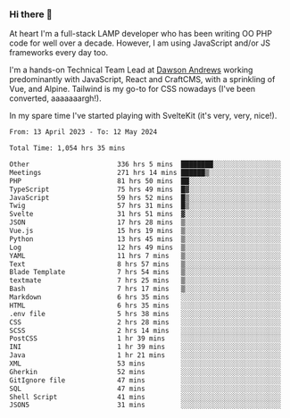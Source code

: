 ### Hi there 👋

<!--
**JamesNock/JamesNock** is a ✨ _special_ ✨ repository because its `README.md` (this file) appears on your GitHub profile.

Here are some ideas to get you started:

- 🔭 I’m currently working on ...
- 🌱 I’m currently learning ...
- 👯 I’m looking to collaborate on ...
- 🤔 I’m looking for help with ...
- 💬 Ask me about ...
- 📫 How to reach me: ...
- 😄 Pronouns: ...
- ⚡ Fun fact: ...
-->
At heart I'm a full-stack LAMP developer who has been writing OO PHP code for well over a decade. However, I am using JavaScript and/or JS frameworks every day too.

I'm a hands-on Technical Team Lead at [Dawson Andrews](https://www.dawsonandrews.com/) working predominantly with JavaScript, React and CraftCMS, with a sprinkling of Vue, and Alpine. Tailwind is my go-to for CSS nowadays (I've been converted, aaaaaaargh!).

In my spare time I've started playing with SvelteKit (it's very, very, nice!).

<!--START_SECTION:waka-->

```txt
From: 13 April 2023 - To: 12 May 2024

Total Time: 1,054 hrs 35 mins

Other                      336 hrs 5 mins  ████████░░░░░░░░░░░░░░░░░   31.88 %
Meetings                   271 hrs 14 mins ██████▒░░░░░░░░░░░░░░░░░░   25.73 %
PHP                        81 hrs 50 mins  ██░░░░░░░░░░░░░░░░░░░░░░░   07.76 %
TypeScript                 75 hrs 49 mins  █▓░░░░░░░░░░░░░░░░░░░░░░░   07.19 %
JavaScript                 59 hrs 52 mins  █▒░░░░░░░░░░░░░░░░░░░░░░░   05.68 %
Twig                       57 hrs 31 mins  █▒░░░░░░░░░░░░░░░░░░░░░░░   05.46 %
Svelte                     31 hrs 51 mins  ▓░░░░░░░░░░░░░░░░░░░░░░░░   03.02 %
JSON                       17 hrs 28 mins  ▒░░░░░░░░░░░░░░░░░░░░░░░░   01.66 %
Vue.js                     15 hrs 19 mins  ▒░░░░░░░░░░░░░░░░░░░░░░░░   01.45 %
Python                     13 hrs 45 mins  ▒░░░░░░░░░░░░░░░░░░░░░░░░   01.30 %
Log                        12 hrs 49 mins  ▒░░░░░░░░░░░░░░░░░░░░░░░░   01.22 %
YAML                       11 hrs 7 mins   ▒░░░░░░░░░░░░░░░░░░░░░░░░   01.05 %
Text                       8 hrs 57 mins   ▒░░░░░░░░░░░░░░░░░░░░░░░░   00.85 %
Blade Template             7 hrs 54 mins   ▒░░░░░░░░░░░░░░░░░░░░░░░░   00.75 %
textmate                   7 hrs 25 mins   ▒░░░░░░░░░░░░░░░░░░░░░░░░   00.70 %
Bash                       7 hrs 17 mins   ▒░░░░░░░░░░░░░░░░░░░░░░░░   00.69 %
Markdown                   6 hrs 35 mins   ░░░░░░░░░░░░░░░░░░░░░░░░░   00.63 %
HTML                       6 hrs 35 mins   ░░░░░░░░░░░░░░░░░░░░░░░░░   00.62 %
.env file                  5 hrs 38 mins   ░░░░░░░░░░░░░░░░░░░░░░░░░   00.53 %
CSS                        2 hrs 28 mins   ░░░░░░░░░░░░░░░░░░░░░░░░░   00.23 %
SCSS                       2 hrs 14 mins   ░░░░░░░░░░░░░░░░░░░░░░░░░   00.21 %
PostCSS                    1 hr 39 mins    ░░░░░░░░░░░░░░░░░░░░░░░░░   00.16 %
INI                        1 hr 39 mins    ░░░░░░░░░░░░░░░░░░░░░░░░░   00.16 %
Java                       1 hr 21 mins    ░░░░░░░░░░░░░░░░░░░░░░░░░   00.13 %
XML                        53 mins         ░░░░░░░░░░░░░░░░░░░░░░░░░   00.09 %
Gherkin                    52 mins         ░░░░░░░░░░░░░░░░░░░░░░░░░   00.08 %
GitIgnore file             47 mins         ░░░░░░░░░░░░░░░░░░░░░░░░░   00.07 %
SQL                        47 mins         ░░░░░░░░░░░░░░░░░░░░░░░░░   00.07 %
Shell Script               41 mins         ░░░░░░░░░░░░░░░░░░░░░░░░░   00.07 %
JSON5                      31 mins         ░░░░░░░░░░░░░░░░░░░░░░░░░   00.05 %
```

<!--END_SECTION:waka-->
